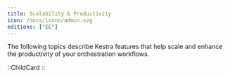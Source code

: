 ```yaml
---
title: Scalability & Productivity
icon: /docs/icons/admin.svg
editions: ["EE"]
---
```


The following topics describe Kestra features that help scale and enhance the productivity of your orchestration workflows.

::ChildCard
::